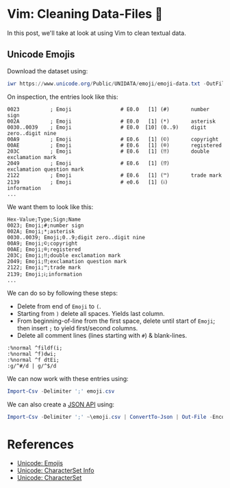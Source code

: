 # Vim: Cleaning Data-Files &#x1f6a7;

In this post, we'll take at look at using Vim to clean textual data.

## Unicode Emojis

Download the dataset using:
```powershell
iwr https://www.unicode.org/Public/UNIDATA/emoji/emoji-data.txt -OutFile emoji.csv
```
On inspection, the entries look like this:
```
0023          ; Emoji                # E0.0   [1] (#️)       number sign
002A          ; Emoji                # E0.0   [1] (*️)       asterisk
0030..0039    ; Emoji                # E0.0  [10] (0️..9️)    digit zero..digit nine
00A9          ; Emoji                # E0.6   [1] (©️)       copyright
00AE          ; Emoji                # E0.6   [1] (®️)       registered
203C          ; Emoji                # E0.6   [1] (‼️)       double exclamation mark
2049          ; Emoji                # E0.6   [1] (⁉️)       exclamation question mark
2122          ; Emoji                # E0.6   [1] (™️)       trade mark
2139          ; Emoji                # e0.6   [1] (ℹ️)       information
...
```
We want them to look like this:
```
Hex-Value;Type;Sign;Name
0023; Emoji;#️;number sign
002A; Emoji;*️;asterisk
0030..0039; Emoji;0️..9️;digit zero..digit nine
00A9; Emoji;©️;copyright
00AE; Emoji;®️;registered
203C; Emoji;‼️;double exclamation mark
2049; Emoji;⁉️;exclamation question mark
2122; Emoji;™️;trade mark
2139; Emoji;ℹ️;information
...
```
We can do so by following these steps:

- Delete from end of `Emoji` to `(`.
- Starting from `)` delete all spaces. Yields last column.
- From beginning-of-line from the first space, delete until start of `Emoji`; then insert `;` to yield first/second columns.
- Delete all comment lines (lines starting with `#`) & blank-lines.

```vim
:%normal ^fildf(i;
:%normal ^f)dwi;
:%normal ^f dtEi;
:g/^#/d | g/^$/d
```
We can now work with these entries using:
```powershell
Import-Csv -Delimiter ';' emoji.csv
```
We can also create a [JSON API](https://crtejaswi.github.io/api/emoji.json) using:
```powershell
Import-Csv -Delimiter ';' ~\emoji.csv | ConvertTo-Json | Out-File -Encoding utf8 emoji.json
```

# References

- [Unicode: Emojis](https://www.unicode.org/Public/UNIDATA/emoji/emoji-data.txt)
- [Unicode: CharacterSet Info](http://www.unicode.org/Public/UNIDATA/NamesList.txt)
- [Unicode: CharacterSet](https://www.unicode.org/Public/UNIDATA/UnicodeData.txt)
